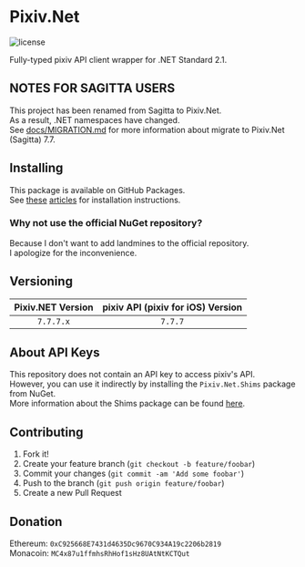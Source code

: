 # Pixiv.Net

![license](https://img.shields.io/github/license/mika-f/Pixiv.Net.svg?style=flat-square)


Fully-typed pixiv API client wrapper for .NET Standard 2.1.


## NOTES FOR SAGITTA USERS

This project has been renamed from Sagitta to Pixiv.Net.  
As a result, .NET namespaces have changed.  
See [docs/MIGRATION.md](docs/MIGRATION.md) for more information about migrate to Pixiv.Net (Sagitta) 7.7.


## Installing

This package is available on GitHub Packages.  
See [these](https://help.github.com/en/github/managing-packages-with-github-packages/configuring-nuget-for-use-with-github-packages#authenticating-to-github-packages) [articles](https://help.github.com/en/github/managing-packages-with-github-packages/configuring-nuget-for-use-with-github-packages#installing-a-package) for installation instructions.


### Why not use the official NuGet repository?

Because I don't want to add landmines to the official repository.  
I apologize for the inconvenience.


## Versioning

| Pixiv.NET Version | pixiv API (pixiv for iOS) Version |
| :---------------: | :-------------------------------: |
|     `7.7.7.x`     |              `7.7.7`              |


## About API Keys

This repository does not contain an API key to access pixiv's API.  
However, you can use it indirectly by installing the `Pixiv.Net.Shims` package from NuGet.  
More information about the Shims package can be found [here](https://pixivcs-shims.mochizuki.dev/).

## Contributing

1. Fork it!
2. Create your feature branch (`git checkout -b feature/foobar`)
3. Commit your changes (`git commit -am 'Add some foobar'`)
4. Push to the branch (`git push origin feature/foobar`)
5. Create a new Pull Request


## Donation

Ethereum: `0xC925668E7431d4635Dc9670C934A19c2206b2819`  
Monacoin: `MC4x87u1ffmhsRhHof1sHz8UAtNtKCTQut`

